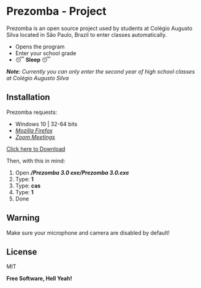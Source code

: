 # Prezomba - Project

Prezomba is an open source project used by students at Colégio Augusto Silva located in São Paulo, Brazil to enter classes automatically. 

- Opens the program
- Enter your school grade
- 😴 **Sleep** 😴

_**Note**: Currently you can only enter the second year of high school classes at Colégio Augusto Silva_

## Installation

Prezomba requests:

* Windows 10 | 32-64 bits
* [_Mozilla Firefox_](https://www.mozilla.org/pt-BR/firefox/new/)
* [_Zoom Meetings_](https://zoom.us/)

[Click here to Download](https://github.com/Guiflayrom/PrezombaEXE)

Then, with this in mind:

1. Open **_/Prezomba 3.0 exe/Prezomba 3.0.exe_**
2. Type: **1**
3. Type: **cas**
4. Type: **1**
5. Done

## Warning

Make sure your microphone and camera are disabled by default!

## License

MIT

**Free Software, Hell Yeah!**
